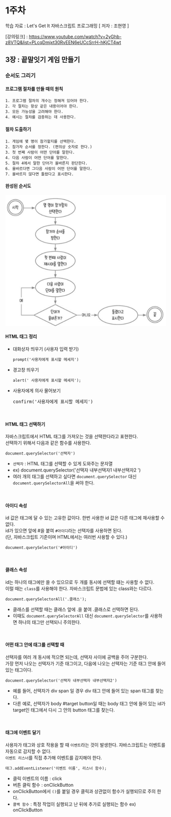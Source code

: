 # 1주차

학습 자료 : Let's Get It 자바스크립트 프로그래밍 [ 저자 : 조현영 ]

[강의링크] : https://www.youtube.com/watch?v=2yGhb-z8VTQ&list=PLcqDmjxt30RvEEN6eUCcSrrH-hKjCT4wt

## 3장 : 끝말잇기 게임 만들기

### 순서도 그리기

#### 프로그램 절차를 만들 때의 원칙

    1. 프로그램 절차의 개수는 정해져 있어야 한다.
    2. 각 절차는 항상 같은 내용이어야 한다.
    3. 모든 가능성을 고려해야 한다.
    4. 예시는 절차를 검증하는 데 사용한다.

#### 절차 도출하기

    1. 게임에 몇 명이 참가할지를 선택한다.
    2. 참가자 순서를 정한다. (편의상 숫자로 한다.)
    3. 첫 번째 사람이 어떤 단어를 말한다.
    4. 다음 사람이 어떤 단어를 말한다.
    5. 절차 4에서 말한 단어가 올바른지 판단한다.
    6. 올바르다면 그다음 사람이 어떤 단어를 말한다.
    7. 올바르지 않다면 틀렸다고 표시한다.

#### 완성된 순서도

![Alt text](image.png)

#### HTML 태그 정리

- 대화상자 띄우기 (사용자 입력 받기)
  <pre><code>prompt('사용자에게 표시할 메세지')</code></pre>

- 경고창 띄우기
  <pre><code>alert(' 사용자에게 표시할 메세지');</code></pre>

- 사용자에게 의사 물어보기
  <pre><cod>confirm('사용자에게 표시할 메세지')</cod></pre>

<br>

#### HTML 태그 선택하기

자바스크립트에서 HTML 태그를 가져오는 것을 선택한다라고 표현한다. <br>
선택하기 위해서 다음과 같은 함수를 사용한다.

<pre><code>document.querySelector('선택자')</code></pre>

- `선택자` : HTNL 태그를 선택할 수 있게 도와주는 문자열
- ex) document.querySelector('선택자 내부선택자1 내부선택자2 ')
- 여러 개의 태그를 선택하고 싶다면 <code>document.querySelector</code> 대신 <code>document.querySelectorAll</code>을 써야 한다.

<br>

#### 아이디 속성

id 값은 태그에 달 수 있는 고유한 값이다. 한번 사용한 id 값은 다른 태그에 재사용할 수 없다.  
id가 있으면 앞에 #을 붙여 `#아이디`라는 선택자를 사용하면 된다.  
(단, 자바스크립트 기준이며 HTML에서는 여러번 사용할 수 있다.)

<pre><code>document.querySelector('#아이디')</code></pre>

<br>

#### 클래스 속성

id는 하나의 태그에만 쓸 수 있으므로 두 개를 동시에 선택할 떄는 사용할 수 없다.  
이럴 때는 `class`를 사용해야 한다. 자바스크립트 문법에 있는 class와는 다르다.

<pre><code>document.querySelectorAll('.클래스');</code></pre>

- 클래스를 선택할 때는 클래스 앞에 .을 붙여 .클래스로 선택하면 된다.
- 이때도 <code>document.querySelectorAll</code> 대신 <code>document.querySelector</code>를 사용하면 하나의 태그만 선택되니 주의한다.

<br>

#### 어떤 태그 안에 태그를 선택할 때

선택자를 여러 개 동시에 적으면 되는데, 선택자 사이에 공백을 주어 구분한다.  
가장 먼저 나오는 선택자가 기준 태그이고, 다음에 나오는 선택자는 기준 태그 안에 들어 있는 태그이다.

<pre><code>document.querySelector('선택자 내부선택자 내부선택자2')</code></pre>

- 예를 들어, 선택자가 div span 일 경우 div 태그 안에 들어 있는 span 태그를 찾는다.
- 다른 예로, 선택자가 body #target button일 때는 body 태그 안에 들어 있는 id가 target인 태그에서 다시 그 안의 button 태그를 찾는다.

<br>

#### 태그에 이벤트 달기

사용자가 태그와 상호 작용을 할 때 `이벤트`라는 것이 발생한다. 자바스크립트는 이벤트를 자동으로 감지할 수 없다.  
`이벤트 리스너`를 직접 추가해 이벤트를 감지해야 한다.

<pre><code>태그.addEventListener('이벤트 이름', 리스너 함수);</code></pre>

- 클릭 이벤트의 이름 : click
- 버튼 클릭 함수 : onClickButton
- onClickButton에서 `()`를 붙일 경우 클릭과 상관없이 함수가 실행되므로 주의 한다.
- `콜백 함수` : 특정 작업이 실행되고 난 뒤에 추가로 실행되는 함수 ex) onClickButton
